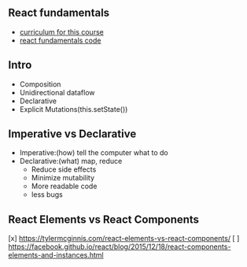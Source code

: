 ## React fundamentals

* [curriculum for this course](https://github.com/ReactTraining/react-fundamentals-curriculum)
* [react fundamentals code](https://github.com/ReactTraining/React-Fundamentals)

## Intro

* Composition
* Unidirectional dataflow
* Declarative
* Explicit Mutations(this.setState())

## Imperative vs Declarative

* Imperative:(how) tell the computer what to do
* Declarative:(what) map, reduce
  - Reduce side effects
  - Minimize mutability
  - More readable code
  - less bugs

## React Elements vs React Components

[x] https://tylermcginnis.com/react-elements-vs-react-components/
[ ] https://facebook.github.io/react/blog/2015/12/18/react-components-elements-and-instances.html
